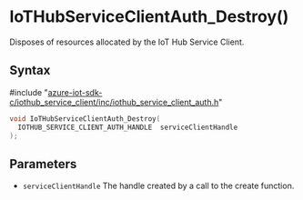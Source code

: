 # IoTHubServiceClientAuth_Destroy()

Disposes of resources allocated by the IoT Hub Service Client.

## Syntax

\#include "[azure-iot-sdk-c/iothub_service_client/inc/iothub_service_client_auth.h](../iothub-service-client-auth-h.md)"  
```C
void IoTHubServiceClientAuth_Destroy(
  IOTHUB_SERVICE_CLIENT_AUTH_HANDLE  serviceClientHandle
);
```

## Parameters
* `serviceClientHandle` The handle created by a call to the create function.

